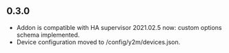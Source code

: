 ## 0.3.0
- Addon is compatible with HA supervisor 2021.02.5 now: custom options schema implemented.
- Device configuration moved to /config/y2m/devices.json.
